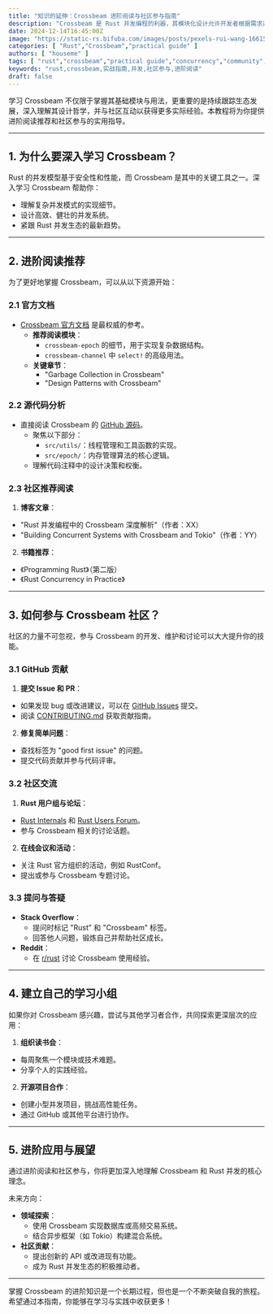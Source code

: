 ```yaml
---
title: "知识的延伸：Crossbeam 进阶阅读与社区参与指南"
description: "Crossbeam 是 Rust 并发编程的利器，其模块化设计允许开发者根据需求选择性地使用功能强大的工具。学习 Crossbeam 不仅限于掌握其基础模块与用法，更重要的是持续跟踪生态发展，深入理解其设计哲学，并与社区互动以获得更多实际经验。本教程将为你提供进阶阅读推荐和社区参与的实用指导。"
date: 2024-12-14T16:45:00Z
image: "https://static-rs.bifuba.com/images/posts/pexels-rui-wang-16615369-29954278-1920.jpg"
categories: [ "Rust","Crossbeam","practical guide" ]
authors: [ "houseme" ]
tags: [ "rust","crossbeam","practical guide","concurrency","community","advanced reading" ]
keywords: "rust,crossbeam,实战指南,并发,社区参与,进阶阅读"
draft: false
---
```



学习 Crossbeam 不仅限于掌握其基础模块与用法，更重要的是持续跟踪生态发展，深入理解其设计哲学，并与社区互动以获得更多实际经验。本教程将为你提供进阶阅读推荐和社区参与的实用指导。

---

## **1. 为什么要深入学习 Crossbeam？**

Rust 的并发模型基于安全性和性能，而 Crossbeam 是其中的关键工具之一。深入学习 Crossbeam 帮助你：

- 理解复杂并发模式的实现细节。
- 设计高效、健壮的并发系统。
- 紧跟 Rust 并发生态的最新趋势。

---

## **2. 进阶阅读推荐**

为了更好地掌握 Crossbeam，可以从以下资源开始：

### **2.1 官方文档**

- [Crossbeam 官方文档](https://docs.rs/crossbeam/) 是最权威的参考。
  - **推荐阅读模块**：
    - `crossbeam-epoch` 的细节，用于实现复杂数据结构。
    - `crossbeam-channel` 中 `select!` 的高级用法。
  - **关键章节**：
    - "Garbage Collection in Crossbeam"
    - "Design Patterns with Crossbeam"

### **2.2 源代码分析**

- 直接阅读 Crossbeam 的 [GitHub 源码](https://github.com/crossbeam-rs/crossbeam)。
  - 聚焦以下部分：
    - `src/utils/`：线程管理和工具函数的实现。
    - `src/epoch/`：内存管理算法的核心逻辑。
  - 理解代码注释中的设计决策和权衡。

### **2.3 社区推荐阅读**

1. **博客文章**：
  - "Rust 并发编程中的 Crossbeam 深度解析"（作者：XX）
  - "Building Concurrent Systems with Crossbeam and Tokio"（作者：YY）
2. **书籍推荐**：
  - 《Programming Rust》（第二版）
  - 《Rust Concurrency in Practice》

---

## **3. 如何参与 Crossbeam 社区？**

社区的力量不可忽视，参与 Crossbeam 的开发、维护和讨论可以大大提升你的技能。

### **3.1 GitHub 贡献**

1. **提交 Issue 和 PR**：
  - 如果发现 bug 或改进建议，可以在 [GitHub Issues](https://github.com/crossbeam-rs/crossbeam/issues) 提交。
  - 阅读 [CONTRIBUTING.md](https://github.com/crossbeam-rs/crossbeam/blob/master/CONTRIBUTING.md) 获取贡献指南。
2. **修复简单问题**：
  - 查找标签为 "good first issue" 的问题。
  - 提交代码贡献并参与代码评审。

### **3.2 社区交流**

1. **Rust 用户组与论坛**：
  - [Rust Internals](https://internals.rust-lang.org/) 和 [Rust Users Forum](https://users.rust-lang.org/)。
  - 参与 Crossbeam 相关的讨论话题。
2. **在线会议和活动**：
  - 关注 Rust 官方组织的活动，例如 RustConf。
  - 提出或参与 Crossbeam 专题讨论。

### **3.3 提问与答疑**

- **Stack Overflow**：
  - 提问时标记 "Rust" 和 "Crossbeam" 标签。
  - 回答他人问题，锻炼自己并帮助社区成长。
- **Reddit**：
  - 在 [r/rust](https://www.reddit.com/r/rust/) 讨论 Crossbeam 使用经验。

---

## **4. 建立自己的学习小组**

如果你对 Crossbeam 感兴趣，尝试与其他学习者合作，共同探索更深层次的应用：

1. **组织读书会**：
  - 每周聚焦一个模块或技术难题。
  - 分享个人的实践经验。
2. **开源项目合作**：
  - 创建小型并发项目，挑战高性能任务。
  - 通过 GitHub 或其他平台进行协作。

---

## **5. 进阶应用与展望**

通过进阶阅读和社区参与，你将更加深入地理解 Crossbeam 和 Rust 并发的核心理念。

未来方向：

- **领域探索**：
  - 使用 Crossbeam 实现数据库或高频交易系统。
  - 结合异步框架（如 Tokio）构建混合系统。
- **社区贡献**：
  - 提出创新的 API 或改进现有功能。
  - 成为 Rust 并发生态的积极推动者。

---

掌握 Crossbeam 的进阶知识是一个长期过程，但也是一个不断突破自我的旅程。希望通过本指南，你能够在学习与实践中收获更多！
